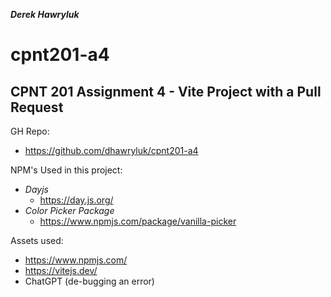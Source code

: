 **_Derek Hawryluk_**

# cpnt201-a4

## CPNT 201 Assignment 4 - Vite Project with a Pull Request

GH Repo:

- https://github.com/dhawryluk/cpnt201-a4

NPM's Used in this project:

- _Dayjs_
  - https://day.js.org/
- _Color Picker Package_
  - https://www.npmjs.com/package/vanilla-picker

Assets used:

- https://www.npmjs.com/
- https://vitejs.dev/
- ChatGPT (de-bugging an error)
